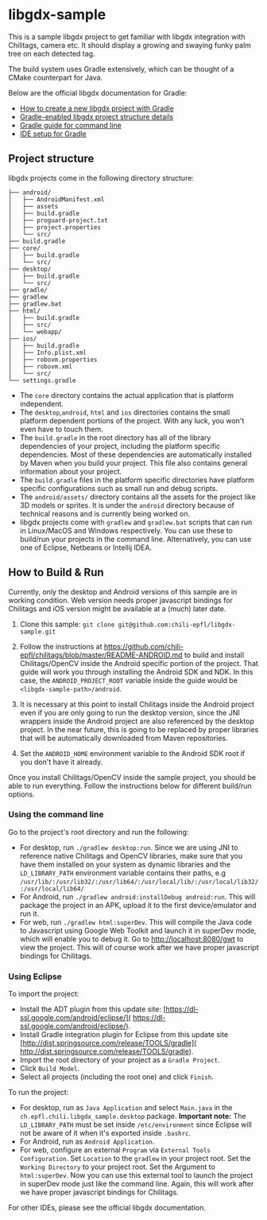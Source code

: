libgdx-sample
=============

This is a sample libgdx project to get familiar with libgdx integration with
Chilitags, camera etc. It should display a growing and swaying funky palm tree
on each detected tag. 

The build system uses Gradle extensively, which can be thought of a CMake 
counterpart for Java. 

Below are the official libgdx documentation for Gradle:

- [How to create a new libgdx project with Gradle](
https://github.com/libgdx/libgdx/wiki/Project-Setup-Gradle)
- [Gradle-enabled libgdx project structure details](
https://github.com/libgdx/libgdx/wiki/Dependency-management-with-Gradle)
- [Gradle guide for command line](
https://github.com/libgdx/libgdx/wiki/Gradle-on-the-Commandline)
- [IDE setup for Gradle](
https://github.com/libgdx/libgdx/wiki/Setting-up-your-Development-Environment-%28Eclipse%2C-Intellij-IDEA%2C-NetBeans%29)

Project structure
-----------------

libgdx projects come in the following directory structure:

```
├── android/
│   ├── AndroidManifest.xml
│   ├── assets
│   ├── build.gradle
│   ├── proguard-project.txt
│   ├── project.properties
│   └── src/
├── build.gradle
├── core/
│   ├── build.gradle
│   └── src/
├── desktop/
│   ├── build.gradle
│   └── src/
├── gradle/
├── gradlew
├── gradlew.bat
├── html/
│   ├── build.gradle
│   ├── src/
│   └── webapp/
├── ios/
│   ├── build.gradle
│   ├── Info.plist.xml
│   ├── robovm.properties
│   ├── robovm.xml
│   └── src/
└── settings.gradle
```

- The `core` directory contains the actual application that is platform 
independent.
- The `desktop`,`android`, `html` and `ios` directories contains the small
platform dependent portions of the project. With any luck, you won't even have
to touch them.
- The `build.gradle` in the root directory has all of the library dependencies
of your project, including the platform specific dependencies. Most of these
dependencies are automatically installed by Maven when you build your project.
This file also contains general information about your project.
- The `build.gradle` files in the platform specific directories have platform
specific configurations such as small run and debug scripts. 
- The `android/assets/` directory contains all the assets for the project like
3D models or sprites. It is under the `android` directory because of technical 
reasons and is currently being worked on.
- libgdx projects come with `gradlew` and `gradlew.bat` scripts that can run in
Linux/MacOS and Windows respectively. You can use these to build/run your
projects in the command line. Alternatively, you can use one of Eclipse, 
Netbeans or Intellij IDEA.

How to Build & Run
------------------

Currently, only the desktop and Android versions of this sample are in working
condition. Web version needs proper javascript bindings for Chilitags and iOS
version might be available at a (much) later date.

1. Clone this sample: `git clone git@github.com:chili-epfl/libgdx-sample.git`

2. Follow the instructions at 
https://github.com/chili-epfl/chilitags/blob/master/README-ANDROID.md to build
and install Chilitags/OpenCV inside the Android specific portion of the 
project. That guide will work you through installing the Android SDK and NDK. 
In this case, the `ANDROID_PROJECT_ROOT` variable inside the guide would be 
`<libgdx-sample-path>/android`. 

3. It is necessary at this point to install Chilitags inside the Android project
even if you are only going to run the desktop version, since the JNI wrappers
inside the Android project are also referenced by the desktop project. In the
near future, this is going to be replaced by proper libraries that will be
automatically downloaded from Maven repositories. 

4. Set the `ANDROID_HOME` environment variable to the Android SDK root
if you don't have it already. 

Once you install Chilitags/OpenCV inside the sample project, you should be able
to run everything. Follow the instructions below for different build/run
options.

### Using the command line

Go to the project's root directory and run the following:

- For desktop, run `./gradlew desktop:run`. Since we are using JNI to reference
native Chilitags and OpenCV libraries, make sure that you have them installed
on your system as dynamic libraries and the `LD_LIBRARY_PATH` environment 
variable contains their paths, e.g 
`/usr/lib/:/usr/lib32/:/usr/lib64/:/usr/local/lib/:/usr/local/lib32/:/usr/local/lib64/`
- For Android, run `./gradlew android:installDebug android:run`. This will
package the project in an APK, upload it to the first device/emulator and run
it. 
- For web, run `./gradlew html:superDev`. This will compile the Java code to
Javascript using Google Web Toolkit and launch it in superDev mode, which will
enable you to debug it. Go to 
[http://localhost:8080/gwt](http://localhost:8080/gwt) to view the project. 
This will of course work after we have proper javascript bindings for
Chilitags.

### Using Eclipse

To import the project:

- Install the ADT plugin from this update site: 
[https://dl-ssl.google.com/android/eclipse/](
https://dl-ssl.google.com/android/eclipse/). 
- Install Gradle integration plugin for Eclipse from this update site 
[http://dist.springsource.com/release/TOOLS/gradle](
http://dist.springsource.com/release/TOOLS/gradle). 
- Import the root directory of your project as a `Gradle Project`. 
- Click `Build Model`.
- Select all projects (including the root one) and click `Finish`. 

To run the project:

- For desktop, run as `Java Application` and select `Main.java` in the
`ch.epfl.chili.libgdx_sample.desktop` package. **Important note:** The
`LD_LIBRARY_PATH` must be set inside `/etc/environment` since Eclipse will not
be aware of it when it's exported inside `.bashrc`. 
- For Android, run as `Android Application`.
- For web, configure an external `Program` via `External Tools Configuration`.
Set `Location` to the `gradlew` in your project root. Set the `Working
Directory` to your project root. Set the Argument to `html:superDev`. Now you
can use this external tool to launch the project in superDev mode just like
the command line. Again, this will work after we have proper javascript 
bindings for Chilitags.

For other IDEs, please see the official libgdx documentation. 
